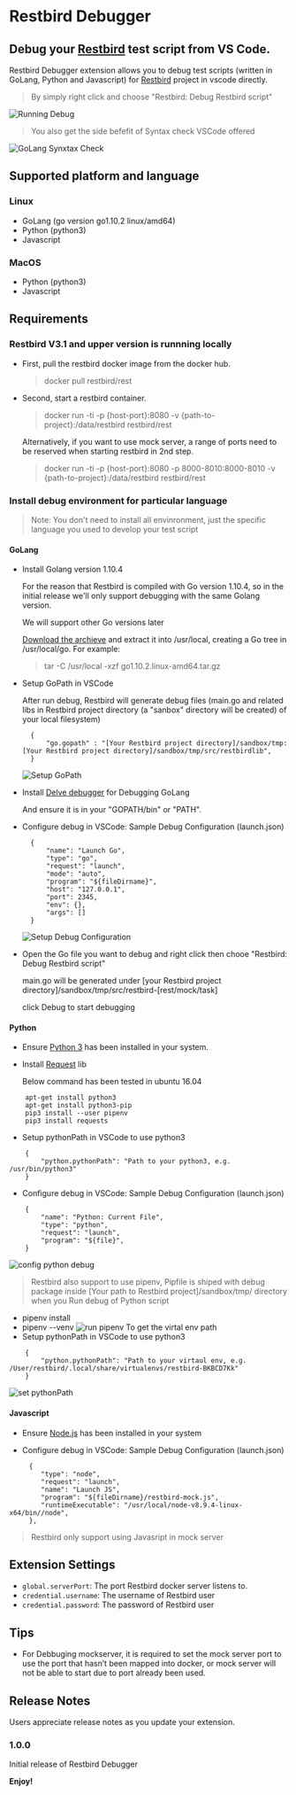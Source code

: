 # Restbird Debugger

## Debug your [Restbird](https://restbird.org) test script from VS Code.

Restbird Debugger extension allows you to debug test scripts (written in GoLang, Python and Javascript) for [Restbird](https://restbird.org) project in vscode directly. 

>By simply right click and choose "Restbird: Debug Restbird script"

 ![Running Debug](/images/DebugRestGo.gif)

>You also get the side befefit of Syntax check VSCode offered

![GoLang Synxtax Check](/images/SyntaxCheckGo.gif)
## Supported platform and language
### Linux 
* GoLang (go version go1.10.2 linux/amd64)
* Python (python3)
* Javascript
### MacOS
* Python (python3)
* Javascript

## Requirements

### Restbird V3.1 and upper version is runnning locally

  * First, pull the restbird docker image from the docker hub.
    > docker pull restbird/rest

  * Second, start a restbird container.
    > docker run -ti -p {host-port}:8080 -v {path-to-project}:/data/restbird restbird/rest

    Alternatively, if you want to use mock server, a range of ports need to be reserved when starting restbird in 2nd step.
    >  docker run -ti -p {host-port}:8080 -p 8000-8010:8000-8010 -v {path-to-project}:/data/restbird restbird/rest

### Install debug environment for particular language
> Note: You don't need to install all envinronment, just the specific language you used to develop your test script
#### GoLang
* Install Golang version 1.10.4

  For the reason that Restbird is compiled with Go version 1.10.4, so in the initial release we'll only support debugging with the same Golang version.

  We will support other Go versions later

  [Download the archieve](https://golang.org/doc/install?download=go1.10.2.linux-amd64.tar.gz) and extract it into /usr/local, creating a Go tree in /usr/local/go. For example: 
  > tar -C /usr/local -xzf go1.10.2.linux-amd64.tar.gz
 
* Setup GoPath in VSCode

  After run debug, Restbird will generate debug files (main.go and related libs in Restbird project directory (a "sanbox" directory will be created) of your local filesystem)

  ```
    {
        "go.gopath" : "[Your Restbird project directory]/sandbox/tmp:[Your Restbird project directory]/sandbox/tmp/src/restbirdlib",
    }  
   ``` 
  ![Setup GoPath](/images/SettingGoPath.gif)
* Install [Delve debugger](https://github.com/derekparker/delve) for Debugging GoLang
  
  And ensure it is in your "GOPATH/bin" or "PATH".

* Configure debug in VSCode: Sample Debug Configuration (launch.json)
  ```
    {
        "name": "Launch Go",
        "type": "go",
        "request": "launch",
        "mode": "auto",
        "program": "${fileDirname}",
        "host": "127.0.0.1",
        "port": 2345,
        "env": {},
        "args": []
    }
    ```
   ![Setup Debug Configuration](/images/settingdebug.gif)

* Open the Go file you want to debug and right click then chooe "Restbird: Debug Restbird script"
  
  main.go will be generated under [your Restbird project directory]/sandbox/tmp/src/restbird-[rest/mock/task]
  
  click Debug to start debugging
  
#### Python
* Ensure [Python 3](https://www.python.org/downloads/) has been installed in your system.
* Install [Request](http://docs.python-requests.org/en/master/user/install/#install) lib

  Below command has been tested in ubuntu 16.04
````
    apt-get install python3
    apt-get install python3-pip
    pip3 install --user pipenv
    pip3 install requests
````

* Setup pythonPath in VSCode to use python3 

```
    {
        "python.pythonPath": "Path to your python3, e.g. /usr/bin/python3"
    }
```
* Configure debug in VSCode: Sample Debug Configuration (launch.json)
```
    {
        "name": "Python: Current File",
        "type": "python",
        "request": "launch",
        "program": "${file}",
    }
````
  ![config python debug](/images/SettingPythonDbg.gif)

> Restbird also support to use pipenv, Pipfile is shiped with debug package inside [Your path to Restbird project]/sandbox/tmp/ directory when you Run debug of Python script

* pipenv install
* pipenv --venv
![run pipenv](/images/Pipenv.gif)
  To get the virtal env path
* Setup pythonPath in VSCode to use python3 

```
    {
        "python.pythonPath": "Path to your virtaul env, e.g. /User/restbird/.local/share/virtualenvs/restbird-BKBCD7Kk"
    }
```  
  ![set pythonPath](/images/SettingPythonPath.gif)
  
#### Javascript
* Ensure [Node.js](https://nodejs.org/en/) has been installed in your system

* Configure debug in VSCode: Sample Debug Configuration (launch.json)
```
     {
        "type": "node",
        "request": "launch",
        "name": "Launch JS",
        "program": "${fileDirname}/restbird-mock.js",
        "runtimeExecutable": "/usr/local/node-v8.9.4-linux-x64/bin//node",
     },
````
  > Restbird only support using Javasript in mock server
## Extension Settings

* `global.serverPort`: The port Restbird docker server listens to.
* `credential.username`: The username of Restbird user
* `credential.password`: The password of Restbird user

## Tips
* For Debbuging mockserver, it is required to set the mock server port to use the port that hasn’t been mapped into docker, or mock server will not be able to start due to port already been used.

## Release Notes

Users appreciate release notes as you update your extension.

### 1.0.0

Initial release of Restbird Debugger

**Enjoy!**
